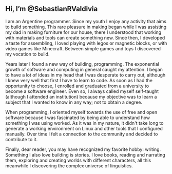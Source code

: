 ## Hi, I’m @SebastianRValdivia

I am an Argentine programmer. Since my youth I enjoy any activity that aims to build something. This rare pleasure in making began while I was assisting my dad in making furniture for our house, there I understood that working with materials and tools can create something new. Since then, I developed a taste for assembling, I loved playing with legos or magnetic blocks, or with video games like Minecraft. Between simple games and toys I discovered my vocation to build.

Years later I found a new way of building, programming. The exponential growth of software and computing in general caught my attention. I began to have a lot of ideas in my head that I was desperate to carry out, although I knew very well that first I have to learn to code. As soon as I had the opportunity to choose, I enrolled and graduated from a university to become a software engineer. Even so, I always called myself self-taught (although I attended an institution) because my objective was to learn a subject that I wanted to know in any way; not to obtain a degree.

When programming, I oriented myself towards the use of free and open software because I was fascinated by being able to understand how something I was using worked. As it was in my nature, it didn't take long to generate a working environment on Linux and other tools that I configured manually. Over time I felt a connection to the community and decided to contribute to it.

Finally, dear reader, you may have recognized my favorite hobby: writing. Something I also love building is stories. I love books, reading and narrating them, exploring and creating worlds with different characters, all this meanwhile I discovering the complex universe of linguistics.
